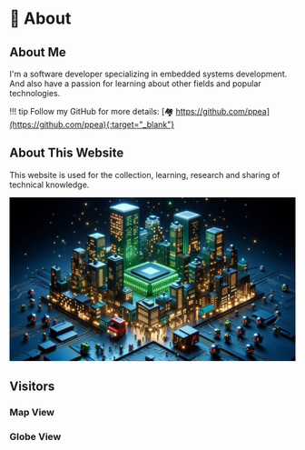 <!-- ---
comments: true
--- -->

# 🔭 About

## About Me
I'm a software developer specializing in embedded systems development.
And also have a passion for learning about other fields and popular technologies.

!!! tip
    Follow my GitHub for more details: [🏘️ https://github.com/ppea](https://github.com/ppea){:target="_blank"}

## About This Website
This website is used for the collection, learning, research and sharing of technical knowledge. 

![Cover](./static/images/Cover.jpg)

## Visitors

### Map View
<script type='text/javascript' id='clustrmaps' src='//cdn.clustrmaps.com/map_v2.js?cl=ffffff&w=a&t=tt&d=L99F920-IdeQIXd5E5nPwHSxjCviy8lFgOqZdFN1SWU&co=5e6e7a&cmo=cdc5dd&cmn=7c15e8&ct=ffffff'></script>

### Globe View
<script type="text/javascript" id="clstr_globe" src="//clustrmaps.com/globe.js?d=L99F920-IdeQIXd5E5nPwHSxjCviy8lFgOqZdFN1SWU"></script>


